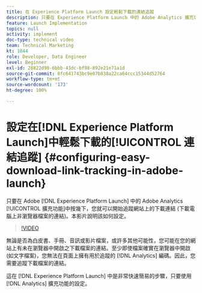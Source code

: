 ```yaml
---
title: 在 Experience Platform Launch 設定輕鬆下載的連結追蹤
description: 只要在 Experience Platform Launch 中的 Adobe Analytics 擴充功能中按幾下，您就可以開始追蹤網站上的下載連結 (下載電腦上非瀏覽器檔案的連結)。本影片說明該如何設定。
feature: Launch Implementation
topics: null
activity: implement
doc-type: technical video
team: Technical Marketing
kt: 1844
role: Developer, Data Engineer
level: Beginner
exl-id: 28822d90-6bbb-43dc-bf98-892e21e71a1d
source-git-commit: 8fc641743bc9e07b838a22ca64ccc15344d52764
workflow-type: tm+mt
source-wordcount: '173'
ht-degree: 100%

---
```


# 設定在[!DNL Experience Platform Launch]中輕鬆下載的[!UICONTROL 連結追蹤] {#configuring-easy-download-link-tracking-in-adobe-launch}

只要在 Adobe [!DNL Experience Platform Launch] 中的 Adobe Analytics [!UICONTROL 擴充功能]中按幾下，您就可以開始追蹤網站上的下載連結 (下載電腦上非瀏覽器檔案的連結)。本影片說明該如何設定。

>[!VIDEO](https://video.tv.adobe.com/v/25762/?quality=12&learn=on)

無論是否為白皮書、手冊、音訊或影片檔案，或許多其他可能性，您可能在您的網站上有未在瀏覽器中開啟之下載檔案的連結。至少即使檔案確實在瀏覽器中開啟 (如文字檔案)，您無法在頁面上擁有用於追蹤的 [!DNL Analytics] 編碼。因此，您需要追蹤下載檔案的連結。

這在 [!DNL Experience Platform Launch] 中是非常快速簡易的步驟，只要使用 [!DNL Analytics] 擴充功能的設定。
